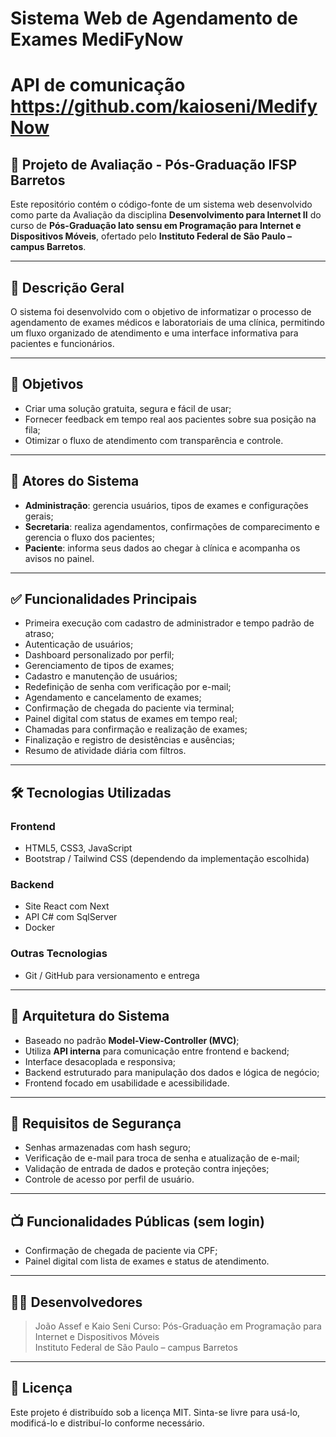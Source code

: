 # Sistema Web de Agendamento de Exames MediFyNow

# API de comunicação https://github.com/kaioseni/MedifyNow

## 📘 Projeto de Avaliação - Pós-Graduação IFSP Barretos

Este repositório contém o código-fonte de um sistema web desenvolvido como parte da Avaliação da disciplina **Desenvolvimento para Internet II** do curso de **Pós-Graduação lato sensu em Programação para Internet e Dispositivos Móveis**, ofertado pelo **Instituto Federal de São Paulo – campus Barretos**.

---

## 📌 Descrição Geral

O sistema foi desenvolvido com o objetivo de informatizar o processo de agendamento de exames médicos e laboratoriais de uma clínica, permitindo um fluxo organizado de atendimento e uma interface informativa para pacientes e funcionários.

---

## 🎯 Objetivos

- Criar uma solução gratuita, segura e fácil de usar;
- Fornecer feedback em tempo real aos pacientes sobre sua posição na fila;
- Otimizar o fluxo de atendimento com transparência e controle.

---

## 👥 Atores do Sistema

- **Administração**: gerencia usuários, tipos de exames e configurações gerais;
- **Secretaria**: realiza agendamentos, confirmações de comparecimento e gerencia o fluxo dos pacientes;
- **Paciente**: informa seus dados ao chegar à clínica e acompanha os avisos no painel.

---

## ✅ Funcionalidades Principais

- Primeira execução com cadastro de administrador e tempo padrão de atraso;
- Autenticação de usuários;
- Dashboard personalizado por perfil;
- Gerenciamento de tipos de exames;
- Cadastro e manutenção de usuários;
- Redefinição de senha com verificação por e-mail;
- Agendamento e cancelamento de exames;
- Confirmação de chegada do paciente via terminal;
- Painel digital com status de exames em tempo real;
- Chamadas para confirmação e realização de exames;
- Finalização e registro de desistências e ausências;
- Resumo de atividade diária com filtros.

---

## 🛠️ Tecnologias Utilizadas

### Frontend
- HTML5, CSS3, JavaScript
- Bootstrap / Tailwind CSS (dependendo da implementação escolhida)

### Backend
- Site React com Next
- API C# com SqlServer
- Docker

### Outras Tecnologias
- Git / GitHub para versionamento e entrega

---

## 📐 Arquitetura do Sistema

- Baseado no padrão **Model-View-Controller (MVC)**;
- Utiliza **API interna** para comunicação entre frontend e backend;
- Interface desacoplada e responsiva;
- Backend estruturado para manipulação dos dados e lógica de negócio;
- Frontend focado em usabilidade e acessibilidade.

---

## 🔐 Requisitos de Segurança

- Senhas armazenadas com hash seguro;
- Verificação de e-mail para troca de senha e atualização de e-mail;
- Validação de entrada de dados e proteção contra injeções;
- Controle de acesso por perfil de usuário.

---

## 📺 Funcionalidades Públicas (sem login)

- Confirmação de chegada de paciente via CPF;
- Painel digital com lista de exames e status de atendimento.

---

## 👨‍💻 Desenvolvedores

> João Assef e Kaio Seni
> Curso: Pós-Graduação em Programação para Internet e Dispositivos Móveis  
> Instituto Federal de São Paulo – campus Barretos

---

## 📄 Licença

Este projeto é distribuído sob a licença MIT. Sinta-se livre para usá-lo, modificá-lo e distribuí-lo conforme necessário.

